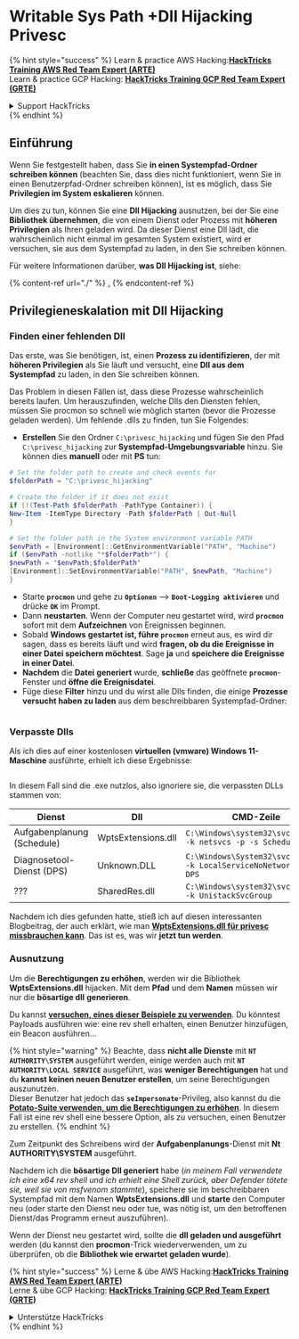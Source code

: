 # Writable Sys Path +Dll Hijacking Privesc

{% hint style="success" %}
Learn & practice AWS Hacking:<img src="/.gitbook/assets/arte.png" alt="" data-size="line">[**HackTricks Training AWS Red Team Expert (ARTE)**](https://training.hacktricks.xyz/courses/arte)<img src="/.gitbook/assets/arte.png" alt="" data-size="line">\
Learn & practice GCP Hacking: <img src="/.gitbook/assets/grte.png" alt="" data-size="line">[**HackTricks Training GCP Red Team Expert (GRTE)**<img src="/.gitbook/assets/grte.png" alt="" data-size="line">](https://training.hacktricks.xyz/courses/grte)

<details>

<summary>Support HackTricks</summary>

* Check the [**subscription plans**](https://github.com/sponsors/carlospolop)!
* **Join the** 💬 [**Discord group**](https://discord.gg/hRep4RUj7f) or the [**telegram group**](https://t.me/peass) or **follow** us on **Twitter** 🐦 [**@hacktricks\_live**](https://twitter.com/hacktricks\_live)**.**
* **Share hacking tricks by submitting PRs to the** [**HackTricks**](https://github.com/carlospolop/hacktricks) and [**HackTricks Cloud**](https://github.com/carlospolop/hacktricks-cloud) github repos.

</details>
{% endhint %}

## Einführung

Wenn Sie festgestellt haben, dass Sie **in einen Systempfad-Ordner schreiben können** (beachten Sie, dass dies nicht funktioniert, wenn Sie in einen Benutzerpfad-Ordner schreiben können), ist es möglich, dass Sie **Privilegien im System eskalieren** können.

Um dies zu tun, können Sie eine **Dll Hijacking** ausnutzen, bei der Sie eine **Bibliothek übernehmen**, die von einem Dienst oder Prozess mit **höheren Privilegien** als Ihren geladen wird. Da dieser Dienst eine Dll lädt, die wahrscheinlich nicht einmal im gesamten System existiert, wird er versuchen, sie aus dem Systempfad zu laden, in den Sie schreiben können.

Für weitere Informationen darüber, **was Dll Hijacking ist**, siehe:

{% content-ref url="./" %}
[.](./)
{% endcontent-ref %}

## Privilegieneskalation mit Dll Hijacking

### Finden einer fehlenden Dll

Das erste, was Sie benötigen, ist, einen **Prozess zu identifizieren**, der mit **höheren Privilegien** als Sie läuft und versucht, eine **Dll aus dem Systempfad** zu laden, in den Sie schreiben können.

Das Problem in diesen Fällen ist, dass diese Prozesse wahrscheinlich bereits laufen. Um herauszufinden, welche Dlls den Diensten fehlen, müssen Sie procmon so schnell wie möglich starten (bevor die Prozesse geladen werden). Um fehlende .dlls zu finden, tun Sie Folgendes:

* **Erstellen** Sie den Ordner `C:\privesc_hijacking` und fügen Sie den Pfad `C:\privesc_hijacking` zur **Systempfad-Umgebungsvariable** hinzu. Sie können dies **manuell** oder mit **PS** tun:
```powershell
# Set the folder path to create and check events for
$folderPath = "C:\privesc_hijacking"

# Create the folder if it does not exist
if (!(Test-Path $folderPath -PathType Container)) {
New-Item -ItemType Directory -Path $folderPath | Out-Null
}

# Set the folder path in the System environment variable PATH
$envPath = [Environment]::GetEnvironmentVariable("PATH", "Machine")
if ($envPath -notlike "*$folderPath*") {
$newPath = "$envPath;$folderPath"
[Environment]::SetEnvironmentVariable("PATH", $newPath, "Machine")
}
```
* Starte **`procmon`** und gehe zu **`Optionen`** --> **`Boot-Logging aktivieren`** und drücke **`OK`** im Prompt.
* Dann **neustarten**. Wenn der Computer neu gestartet wird, wird **`procmon`** sofort mit dem **Aufzeichnen** von Ereignissen beginnen.
* Sobald **Windows** **gestartet ist, führe `procmon`** erneut aus, es wird dir sagen, dass es bereits läuft und wird **fragen, ob du die Ereignisse in einer Datei speichern möchtest**. Sage **ja** und **speichere die Ereignisse in einer Datei**.
* **Nachdem** die **Datei** **generiert** wurde, **schließe** das geöffnete **`procmon`**-Fenster und **öffne die Ereignisdatei**.
* Füge diese **Filter** hinzu und du wirst alle Dlls finden, die einige **Prozesse versucht haben zu laden** aus dem beschreibbaren Systempfad-Ordner:

<figure><img src="../../../.gitbook/assets/image (945).png" alt=""><figcaption></figcaption></figure>

### Verpasste Dlls

Als ich dies auf einer kostenlosen **virtuellen (vmware) Windows 11-Maschine** ausführte, erhielt ich diese Ergebnisse:

<figure><img src="../../../.gitbook/assets/image (607).png" alt=""><figcaption></figcaption></figure>

In diesem Fall sind die .exe nutzlos, also ignoriere sie, die verpassten DLLs stammen von:

| Dienst                           | Dll                | CMD-Zeile                                                            |
| -------------------------------- | ------------------ | -------------------------------------------------------------------- |
| Aufgabenplanung (Schedule)       | WptsExtensions.dll | `C:\Windows\system32\svchost.exe -k netsvcs -p -s Schedule`          |
| Diagnosetool-Dienst (DPS)       | Unknown.DLL        | `C:\Windows\System32\svchost.exe -k LocalServiceNoNetwork -p -s DPS` |
| ???                              | SharedRes.dll      | `C:\Windows\system32\svchost.exe -k UnistackSvcGroup`                |

Nachdem ich dies gefunden hatte, stieß ich auf diesen interessanten Blogbeitrag, der auch erklärt, wie man [**WptsExtensions.dll für privesc missbrauchen kann**](https://juggernaut-sec.com/dll-hijacking/#Windows\_10\_Phantom\_DLL\_Hijacking\_-\_WptsExtensionsdll). Das ist es, was wir **jetzt tun werden**.

### Ausnutzung

Um die **Berechtigungen zu erhöhen**, werden wir die Bibliothek **WptsExtensions.dll** hijacken. Mit dem **Pfad** und dem **Namen** müssen wir nur die **bösartige dll** **generieren**.

Du kannst [**versuchen, eines dieser Beispiele zu verwenden**](./#creating-and-compiling-dlls). Du könntest Payloads ausführen wie: eine rev shell erhalten, einen Benutzer hinzufügen, ein Beacon ausführen...

{% hint style="warning" %}
Beachte, dass **nicht alle Dienste** mit **`NT AUTHORITY\SYSTEM`** ausgeführt werden, einige werden auch mit **`NT AUTHORITY\LOCAL SERVICE`** ausgeführt, was **weniger Berechtigungen** hat und du **kannst keinen neuen Benutzer erstellen**, um seine Berechtigungen auszunutzen.\
Dieser Benutzer hat jedoch das **`seImpersonate`**-Privileg, also kannst du die [**Potato-Suite verwenden, um die Berechtigungen zu erhöhen**](../roguepotato-and-printspoofer.md). In diesem Fall ist eine rev shell eine bessere Option, als zu versuchen, einen Benutzer zu erstellen.
{% endhint %}

Zum Zeitpunkt des Schreibens wird der **Aufgabenplanungs**-Dienst mit **Nt AUTHORITY\SYSTEM** ausgeführt.

Nachdem ich die **bösartige Dll generiert** habe (_in meinem Fall verwendete ich eine x64 rev shell und ich erhielt eine Shell zurück, aber Defender tötete sie, weil sie von msfvenom stammte_), speichere sie im beschreibbaren Systempfad mit dem Namen **WptsExtensions.dll** und **starte** den Computer neu (oder starte den Dienst neu oder tue, was nötig ist, um den betroffenen Dienst/das Programm erneut auszuführen).

Wenn der Dienst neu gestartet wird, sollte die **dll geladen und ausgeführt** werden (du kannst den **procmon**-Trick wiederverwenden, um zu überprüfen, ob die **Bibliothek wie erwartet geladen wurde**).

{% hint style="success" %}
Lerne & übe AWS Hacking:<img src="/.gitbook/assets/arte.png" alt="" data-size="line">[**HackTricks Training AWS Red Team Expert (ARTE)**](https://training.hacktricks.xyz/courses/arte)<img src="/.gitbook/assets/arte.png" alt="" data-size="line">\
Lerne & übe GCP Hacking: <img src="/.gitbook/assets/grte.png" alt="" data-size="line">[**HackTricks Training GCP Red Team Expert (GRTE)**<img src="/.gitbook/assets/grte.png" alt="" data-size="line">](https://training.hacktricks.xyz/courses/grte)

<details>

<summary>Unterstütze HackTricks</summary>

* Überprüfe die [**Abonnementpläne**](https://github.com/sponsors/carlospolop)!
* **Tritt der** 💬 [**Discord-Gruppe**](https://discord.gg/hRep4RUj7f) oder der [**Telegram-Gruppe**](https://t.me/peass) bei oder **folge** uns auf **Twitter** 🐦 [**@hacktricks\_live**](https://twitter.com/hacktricks\_live)**.**
* **Teile Hacking-Tricks, indem du PRs zu den** [**HackTricks**](https://github.com/carlospolop/hacktricks) und [**HackTricks Cloud**](https://github.com/carlospolop/hacktricks-cloud) GitHub-Repos einreichst.

</details>
{% endhint %}
